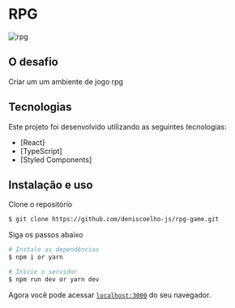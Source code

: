 # RPG

![rpg](https://user-images.githubusercontent.com/83840866/150618679-242ad513-f719-4c9c-8ef1-b23faeb4d570.gif)

## O desafio

Criar um um ambiente de jogo rpg

## Tecnologias

Este projeto foi desenvolvido utilizando as seguintes tecnologias:

- [React]
- [TypeScript]
- [Styled Components]

## Instalação e uso

Clone o repositório

```bash
$ git clone https://github.com/deniscoelho-js/rpg-game.git

```

Siga os passos abaixo

```bash
# Instale as dependências
$ npm i or yarn

# Inicie o servidor
$ npm run dev or yarn dev
```

Agora você pode acessar [`localhost:3000`](http://localhost:3000) do seu navegador.
